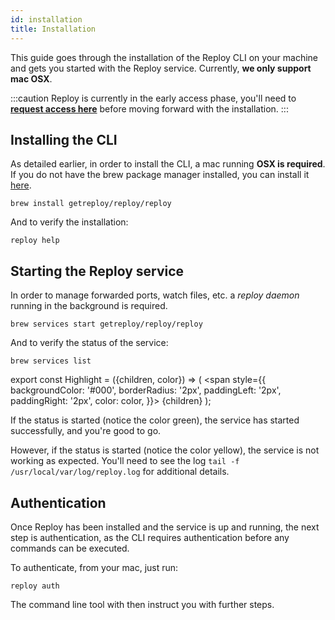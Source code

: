 ```yaml
---
id: installation
title: Installation
---
```


This guide goes through the installation of the Reploy CLI on your machine and gets you started with the Reploy service. Currently, **we only support mac OSX**.

:::caution
Reploy is currently in the early access phase, you'll need to **[request access here](https://getreploy.com/)** before moving forward with the installation.
:::


## Installing the CLI

As detailed earlier, in order to install the CLI, a mac running **OSX is required**. If you do not have the brew package manager installed, you can install it [here](https://brew.sh/). 

```
brew install getreploy/reploy/reploy
```

And to verify the installation:

```
reploy help
```

## Starting the Reploy service

In order to manage forwarded ports, watch files, etc. a *reploy daemon* running in the background is required.

```
brew services start getreploy/reploy/reploy
```

And to verify the status of the service:
```
brew services list
```

export const Highlight = ({children, color}) => (
  <span
    style={{
      backgroundColor: '#000',
      borderRadius: '2px',
      paddingLeft: '2px',
      paddingRight: '2px',
      color: color,
    }}>
    {children}
  </span>
);

If the status is <Highlight color="#0ab78f">started</Highlight> (notice the color green), the service has started successfully, and you're good to go. 

However, if the status is <Highlight color="#fdcc16">started</Highlight> (notice the color yellow), the service is not working as expected. You'll need to see the log `tail -f /usr/local/var/log/reploy.log` for additional details.

## Authentication

Once Reploy has been installed and the service is up and running, the next step is authentication, as the CLI requires authentication before any commands can be executed.

To authenticate, from your mac, just run:

```
reploy auth
```
The command line tool with then instruct you with further steps.
